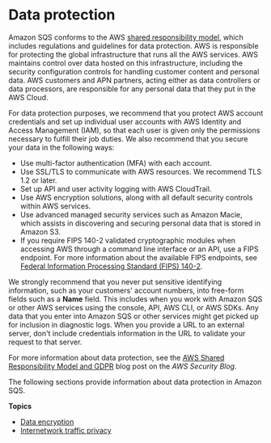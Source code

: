 # Data protection<a name="sqs-data-protection"></a>

Amazon SQS conforms to the AWS [shared responsibility model](http://aws.amazon.com/compliance/shared-responsibility-model/), which includes regulations and guidelines for data protection\. AWS is responsible for protecting the global infrastructure that runs all the AWS services\. AWS maintains control over data hosted on this infrastructure, including the security configuration controls for handling customer content and personal data\. AWS customers and APN partners, acting either as data controllers or data processors, are responsible for any personal data that they put in the AWS Cloud\. 

For data protection purposes, we recommend that you protect AWS account credentials and set up individual user accounts with AWS Identity and Access Management \(IAM\), so that each user is given only the permissions necessary to fulfill their job duties\. We also recommend that you secure your data in the following ways:
+ Use multi\-factor authentication \(MFA\) with each account\.
+ Use SSL/TLS to communicate with AWS resources\. We recommend TLS 1\.2 or later\. 
+ Set up API and user activity logging with AWS CloudTrail\.
+ Use AWS encryption solutions, along with all default security controls within AWS services\.
+ Use advanced managed security services such as Amazon Macie, which assists in discovering and securing personal data that is stored in Amazon S3\.
+ If you require FIPS 140\-2 validated cryptographic modules when accessing AWS through a command line interface or an API, use a FIPS endpoint\. For more information about the available FIPS endpoints, see [Federal Information Processing Standard \(FIPS\) 140\-2](http://aws.amazon.com/compliance/fips/)\.

We strongly recommend that you never put sensitive identifying information, such as your customers' account numbers, into free\-form fields such as a **Name** field\. This includes when you work with Amazon SQS or other AWS services using the console, API, AWS CLI, or AWS SDKs\. Any data that you enter into Amazon SQS or other services might get picked up for inclusion in diagnostic logs\. When you provide a URL to an external server, don't include credentials information in the URL to validate your request to that server\.

For more information about data protection, see the [AWS Shared Responsibility Model and GDPR](http://aws.amazon.com/blogs/security/the-aws-shared-responsibility-model-and-gdpr/) blog post on the *AWS Security Blog*\.

The following sections provide information about data protection in Amazon SQS\.

**Topics**
+ [Data encryption](sqs-data-encryption.md)
+ [Internetwork traffic privacy](sqs-internetwork-traffic-privacy.md)